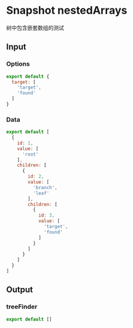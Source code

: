 # Snapshot nestedArrays

树中包含嵌套数组的测试

## Input

### Options
```js
export default {
  target: [
    'target',
    'found'
  ]
}
```

### Data
```js
export default [
  {
    id: 1,
    value: [
      'root'
    ],
    children: [
      {
        id: 2,
        value: [
          'branch',
          'leaf'
        ],
        children: [
          {
            id: 3,
            value: [
              'target',
              'found'
            ]
          }
        ]
      }
    ]
  }
]
```

## Output

### treeFinder
```js
export default []
```